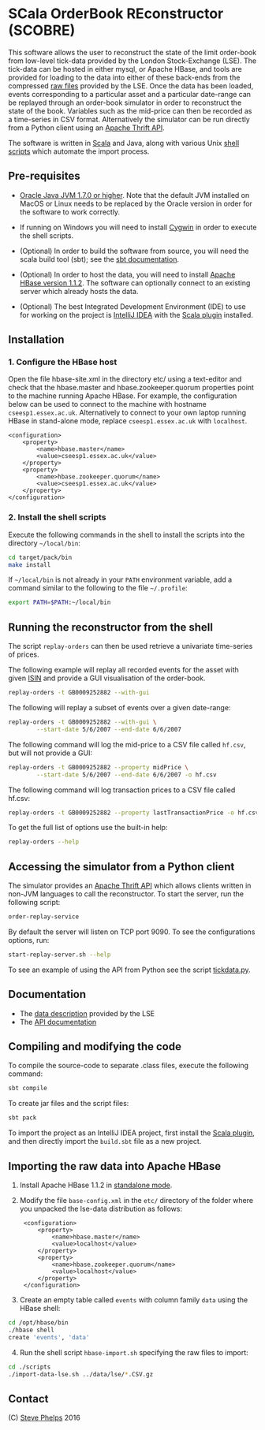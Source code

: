 # SCala OrderBook REconstructor (SCOBRE)

This software allows the user to reconstruct the state of the limit order-book 
from low-level tick-data provided by the London Stock-Exchange (LSE).  The 
tick-data can be hosted in either mysql, or Apache HBase, and tools are provided 
for loading to the data into either of these back-ends from the compressed [raw 
files](file:./lse-data/doc/data.pdf)  provided by the LSE. Once the data has 
been loaded, events corresponding to a particular asset and a particular 
date-range can be replayed through an order-book simulator in order to 
reconstruct the state of the book.  Variables such as the mid-price can then be 
recorded as a time-series in CSV format.  Alternatively the simulator can be run 
directly from a Python client using an [Apache Thrift 
API](https://thrift.apache.org/).

The software is written in [Scala](http://www.scala-lang.org/) and Java, along
with various Unix [shell scripts](http://www.calpoly.edu/~rasplund/script.html) 
which automate the import process.

## Pre-requisites

- [Oracle Java JVM 1.7.0 or higher](http://www.oracle.com/technetwork/java/javase/downloads/java-archive-downloads-javase7-521261.html).  Note that the default JVM installed on MacOS or 
Linux needs to be replaced by the Oracle version in order for the software to 
work correctly.

- If running on Windows you will need to install [Cygwin](http://cygwin.com) in 
order to execute the shell scripts.

- (Optional) In order to build the software from source, you will need the scala build tool (sbt); see the [sbt documentation](http://www.scala-sbt.org/release/docs/Getting-Started/Setup.html).

- (Optional) In order to host the data, you will need to install [Apache HBase
  version 1.1.2](https://www.apache.org/dyn/closer.cgi/hbase/).  The software
can optionally connect to an existing server which already hosts the data.

- (Optional) The best Integrated Development Environment (IDE) to use for 
working on the project is [IntelliJ IDEA](https://www.jetbrains.com/idea/) with 
the [Scala 
plugin](https://confluence.jetbrains.com/display/SCA/Scala+Plugin+for+IntelliJ+IDEA)
 installed.

## Installation

### 1. Configure the HBase host

Open the file hbase-site.xml in the directory etc/ using a text-editor and
check that the hbase.master and hbase.zookeeper.quorum properties point to the
machine running Apache HBase.   For example, the configuration below can be
used to connect to the machine with hostname `cseesp1.essex.ac.uk`.
Alternatively to connect to your own laptop running HBase in stand-alone mode,
replace `cseesp1.essex.ac.uk` with `localhost`.

	<configuration>
		<property>
			<name>hbase.master</name>
			<value>cseesp1.essex.ac.uk</value>
		</property>
		<property>
			<name>hbase.zookeeper.quorum</name>
			<value>cseesp1.essex.ac.uk</value>
		</property>
	</configuration>
	
### 2. Install the shell scripts

Execute the following commands in the shell to install the scripts into the directory `~/local/bin`:

~~~bash
cd target/pack/bin
make install
~~~

If `~/local/bin` is not already in your `PATH` environment variable, add a command similar to the following to
the file `~/.profile`:

~~~bash
export PATH=$PATH:~/local/bin
~~~

## Running the reconstructor from the shell

The script `replay-orders` can then be used retrieve a univariate time-series of prices.

The following example will replay all recorded events for the asset with given
[ISIN](http://www.isin.org/isin-database/) and provide a GUI visualisation of
the order-book.

~~~bash
replay-orders -t GB0009252882 --with-gui
~~~

The following will replay a subset of events over a given date-range:

~~~bash
replay-orders -t GB0009252882 --with-gui \
		--start-date 5/6/2007 --end-date 6/6/2007
~~~

The following command will log the mid-price to a CSV file called `hf.csv`, but
will not provide a GUI:

~~~bash
replay-orders -t GB0009252882 --property midPrice \
		--start-date 5/6/2007 --end-date 6/6/2007 -o hf.csv
~~~

The following command will log transaction prices to a CSV file called hf.csv:

~~~bash
replay-orders -t GB0009252882 --property lastTransactionPrice -o hf.csv
~~~~
	
To get the full list of options use the built-in help:

~~~bash
replay-orders --help
~~~~
    
## Accessing the simulator from a Python client

The simulator provides an [Apache Thrift API](https://thrift.apache.org/) which
allows clients written in non-JVM languages to call the reconstructor.  To
start the server, run the following script:

~~~bash
order-replay-service
~~~
    
By default the server will listen on TCP port 9090.  To see the configurations options, run:

~~~bash
start-replay-server.sh --help
~~~

To see an example of using the API from Python see the script 
[tickdata.py](lse-data/src/main/python/tickdata.py).

## Documentation

- The [data description](file:./lse-data/doc/data.pdf) provided by the LSE
- The [API documentation](file:./lse-data/target/scala-2.11/api/index.html)

## Compiling and modifying the code

To compile the source-code to separate .class files, execute the following command:

~~~bash
sbt compile
~~~

To create jar files and the script files:

~~~bash
sbt pack
~~~~

To import the project as an IntelliJ IDEA project, first install the [Scala 
plugin](https://confluence.jetbrains.com/display/SCA/Scala+Plugin+for+IntelliJ+IDEA), and then directly import the `build.sbt` file as a new project.

## Importing the raw data into Apache HBase

1. Install Apache HBase 1.1.2 in [standalone mode](https://hbase.apache.org/book/quickstart.html).

2. Modify the file `base-config.xml` in the `etc/` directory of the folder where you unpacked the lse-data distribution as follows:

		<configuration>
			<property>
				<name>hbase.master</name>
				<value>localhost</value>
			</property>
			<property>
				<name>hbase.zookeeper.quorum</name>
				<value>localhost</value>
			</property>
		</configuration>


3. Create an empty table called `events` with column family `data` using the HBase shell:

~~~bash
cd /opt/hbase/bin
./hbase shell
create 'events', 'data'
~~~

4. Run the shell script `hbase-import.sh` specifying the raw files to import:

~~~bash
cd ./scripts
./import-data-lse.sh ../data/lse/*.CSV.gz
~~~

## Contact

(C) [Steve Phelps](mailto:sphelps@sphelps.net) 2016

